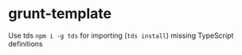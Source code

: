 # grunt-template

Use tds <code>npm i -g tds</code> for importing (`tds install`) missing TypeScript definitions 